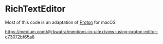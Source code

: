 # RichTextEditor

Most of this code is an adaptation of [Proton](https://github.com/rajdeep/proton) for macOS
                                        
https://medium.com/@rkwatra/mentions-in-uitextview-using-proton-editor-c73072bf65a8
